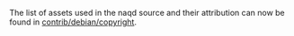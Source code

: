 The list of assets used in the naqd source and their attribution can now be found in [contrib/debian/copyright](../contrib/debian/copyright).
